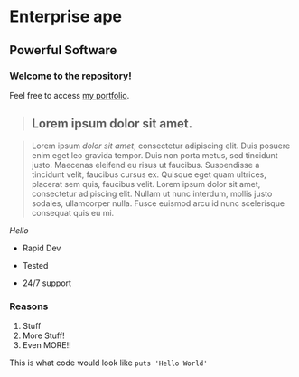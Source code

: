 Enterprise ape
==================

Powerful Software
------------------

### Welcome to the repository!

Feel free to access [my portfolio](http://google.com).

> ## Lorem ipsum dolor sit amet.

> Lorem ipsum *dolor sit amet*, consectetur adipiscing elit. Duis posuere enim eget leo gravida tempor. Duis non porta metus, sed tincidunt justo. Maecenas eleifend eu risus ut faucibus. Suspendisse a tincidunt velit, faucibus cursus ex. Quisque eget quam ultrices, placerat sem quis, faucibus velit. Lorem ipsum dolor sit amet, consectetur adipiscing elit. Nullam ut nunc interdum, mollis justo sodales, ullamcorper nulla. Fusce euismod arcu id nunc scelerisque consequat quis eu mi.
> 
>

*Hello*

* Rapid Dev
+ Tested
- 24/7 support

### Reasons
1. Stuff
2. More Stuff!
3.  Even MORE!!

This is what code would look like `puts 'Hello World'`







